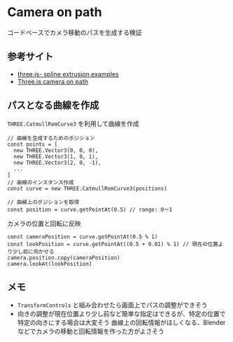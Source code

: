 # Camera on path

コードベースでカメラ移動のパスを生成する検証

## 参考サイト
- [three.js- spline extrusion examples](https://threejs.org/examples/#webgl_geometry_extrude_splines)
- [Three.js camera on path](https://discourse.threejs.org/t/three-js-camera-on-path/21554)

## パスとなる曲線を作成
`THREE.CatmullRomCurve3` を利用して曲線を作成
```JS
// 曲線を生成するためのポジション
const points = [
  new THREE.Vector3(0, 0, 0),
  new THREE.Vector3(1, 0, 1),
  new THREE.Vector3(2, 0, -1),
  ...
]
// 曲線のインスタンス作成
const curve = new THREE.CatmullRomCurve3(positions)

// 曲線上のポジションを取得
const position = curve.getPointAt(0.5) // range: 0〜1
```

カメラの位置と回転に反映
```JS
const cameraPosition = curve.getPointAt(0.5 % 1)
const lookPosition = curve.getPointAt((0.5 + 0.01) % 1) // 現在の位置より少し前に向かせる
camera.position.copy(cameraPosition)
camera.lookAt(lookPosition)
```

## メモ
- `TransformControls` と組み合わせたら画面上でパスの調整ができそう
- 向きの調整が現在位置より少し前など簡単な指定はできるが、特定の位置で特定の向きにする場合は大変そう
  曲線上の回転情報がほしくなる、Blenderなどでカメラの移動と回転情報を作った方がよさそう
